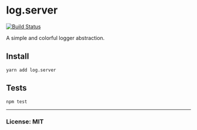 # log.server
[![Build Status](https://travis-ci.org/philcockfield/log.server.svg?branch=master)](https://travis-ci.org/philcockfield/log.server)


A simple and colorful logger abstraction.




## Install
    yarn add log.server



## Tests

    npm test


---
### License: MIT
